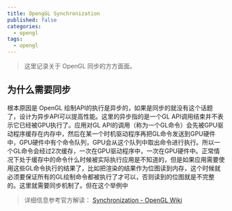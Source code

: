 ```yaml
---
title: OpengGL Synchronization
published: false
categories: 
  - opengl
tags:
  - opengl
---
```


> 这里记录关于 OpenGL 同步的方方面面。

## 为什么需要同步

根本原因是 OpenGL 绘制API的执行是异步的，如果是同步的就没有这个话题了，设计为异步API可以提高性能。这里的异步指的是一个GL API调用结束并不表示它已经被GPU执行了。应用对GL API的调用（称为一个GL命令）会先被GPU驱动程序缓存在内存中，然后在某一个时机驱动程序再把GL命令发送到GPU硬件中，GPU硬件中有个命令队列，GPU会从这个队列中取出命令进行执行。所以一个GL命令会经过2次缓存，一次在GPU驱动程序中，一次在GPU硬件中。正常情况下处于缓存中的命令什么时候被实际执行应用是不知道的，但是如果应用需要使用这些GL命令执行的结果了，比如把渲染的结果作为位图读到内存，这个时候就必须要保证所有的GL绘制命令都被执行了才可以，否则读到的位图就是不完整的。这里就需要同步机制了。但在这个举例中

> 详细信息参考官方解读： [Synchronization - OpenGL Wiki](https://www.khronos.org/opengl/wiki/Synchronization)

